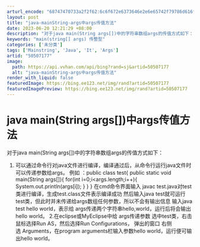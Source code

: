 ```yaml
---
arturl_encode: "68747470733a2f2f62:6c6f672e6373646e2e6e65742f79786d616f6d616f31393931:2f61727469636c652f64657461696c732f3530353037313737"
layout: post
title: "java-mainString-args中args传值方法"
date: 2023-06-20 12:21:29 +08:00
description: "对于java main(String args[])中的字符串数组args的传值方式如下：1. 可以"
keywords: "main(string[] args) 传整型"
categories: ['未分类']
tags: ['Mainstring', 'Java', 'It', 'Args']
artid: "50507177"
image:
  path: https://api.vvhan.com/api/bing?rand=sj&artid=50507177
  alt: "java-mainString-args中args传值方法"
render_with_liquid: false
featuredImage: https://bing.ee123.net/img/rand?artid=50507177
featuredImagePreview: https://bing.ee123.net/img/rand?artid=50507177
---
```


# java main(String args[])中args传值方法
对于java main(String args[])中的字符串数组args的传值方式如下：
1. 可以通过命令行对java文件进行编译，编译通过后，从命令行运行java文件时可以传递参数给args。
例如 ：public class test{
public static void main(String args[]){
for(int i=0;i<args.length;i++){
System.out.println(args[i]);
}
}
}
在cmd命令界面输入 javac test.java对test类进行编译，生成test.class文件表示编译成功
然后输入java test就可运行test类，但此时并未传递给args数组任何参数，所以不会有输出信息
输入java test hello world，表示给
args传递两个字符串hello,world，运行后将会输出hello world。
2.在eclipse或MyEclipse中给
args传递参数
选中test类，右击鼠标选择Run AS，然后选择Run Configurations，
弹出的窗口 右侧选 Arguments，在program arguments栏输入参数hello world，运行便可输出hello world。